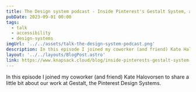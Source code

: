 ```yaml
---
title: The Design system podcast - Inside Pinterest's Gestalt System, a community-centric approach
pubDate: 2023-09-01 00:00
tags:
  - talk
  - accessibility
  - design-systems
imgUrl: '../../assets/talk-the-design-system-podcast.png'
description: In this episode I joined my coworker (and friend) Kate Halovorsen to share a little bit about our work at Gestalt, the Pinterest Design Systems. 
layout: '../../layouts/BlogPost.astro'
link: https://www.knapsack.cloud/blog/inside-pinterests-gestalt-system-with-product-designers-kate-halvorsen-and-cintia-romero-a-community-centric-approach
---
```


In this episode I joined my coworker (and friend) Kate Halovorsen to share a little bit about our work at Gestalt, the Pinterest Design Systems. 
